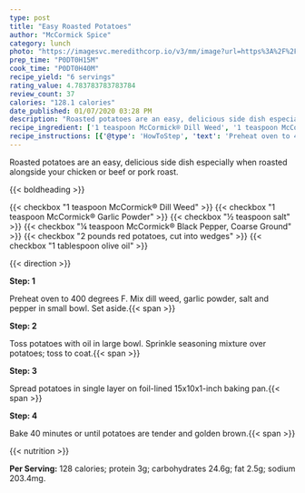 ```yaml
---
type: post
title: "Easy Roasted Potatoes"
author: "McCormick Spice"
category: lunch
photo: "https://imagesvc.meredithcorp.io/v3/mm/image?url=https%3A%2F%2Fimages.media-allrecipes.com%2Fuserphotos%2F3346075.jpg"
prep_time: "P0DT0H15M"
cook_time: "P0DT0H40M"
recipe_yield: "6 servings"
rating_value: 4.783783783783784
review_count: 37
calories: "128.1 calories"
date_published: 01/07/2020 03:28 PM
description: "Roasted potatoes are an easy, delicious side dish especially when roasted alongside your chicken or beef or pork roast."
recipe_ingredient: ['1 teaspoon McCormick® Dill Weed', '1 teaspoon McCormick® Garlic Powder', '½ teaspoon salt', '¼ teaspoon McCormick® Black Pepper, Coarse Ground', '2 pounds red potatoes, cut into wedges', '1 tablespoon olive oil']
recipe_instructions: [{'@type': 'HowToStep', 'text': 'Preheat oven to 400 degrees F. Mix dill weed, garlic powder, salt and pepper in small bowl. Set aside.\n'}, {'@type': 'HowToStep', 'text': 'Toss potatoes with oil in large bowl. Sprinkle seasoning mixture over potatoes; toss to coat.\n'}, {'@type': 'HowToStep', 'text': 'Spread potatoes in single layer on foil-lined 15x10x1-inch baking pan.\n'}, {'@type': 'HowToStep', 'text': 'Bake 40 minutes or until potatoes are tender and golden brown.\n'}]
---
```


Roasted potatoes are an easy, delicious side dish especially when roasted alongside your chicken or beef or pork roast. 

{{< boldheading >}}

{{< checkbox "1 teaspoon McCormick® Dill Weed" >}}
{{< checkbox "1 teaspoon McCormick® Garlic Powder" >}}
{{< checkbox "½ teaspoon salt" >}}
{{< checkbox "¼ teaspoon McCormick® Black Pepper, Coarse Ground" >}}
{{< checkbox "2 pounds red potatoes, cut into wedges" >}}
{{< checkbox "1 tablespoon olive oil" >}}


{{< direction >}}

**Step: 1**

Preheat oven to 400 degrees F. Mix dill weed, garlic powder, salt and pepper in small bowl. Set aside.{{< span >}}

**Step: 2**

Toss potatoes with oil in large bowl. Sprinkle seasoning mixture over potatoes; toss to coat.{{< span >}}

**Step: 3**

Spread potatoes in single layer on foil-lined 15x10x1-inch baking pan.{{< span >}}

**Step: 4**

Bake 40 minutes or until potatoes are tender and golden brown.{{< span >}}

{{< nutrition >}}

**Per Serving:** 128 calories; protein 3g; carbohydrates 24.6g; fat 2.5g; sodium 203.4mg.